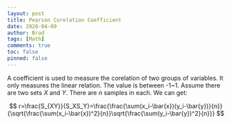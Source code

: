 ```yaml
---
layout: post
title: Pearson Corelation Coefficient
date: 2020-04-09
author: Brad
tags: [Math]
comments: true
toc: false
pinned: false
---
```


A coefficient is used to measure the corelation of two groups of variables. It only measures the linear relation. The value is between -1~1. Assume there are two sets $X$ and $Y$. There are $n$ samples in each. We can get:
<!-- more -->

$$
r=\frac{S_{XY}}{S_XS_Y}=\frac{\frac{\sum(x_i-\bar{x})(y_i-\bar{y})}{n}}{\sqrt{\frac{\sum(x_i-\bar{x})^2}{n}}\sqrt{\frac{\sum(y_i-\bar{y})^2}{n}}}
$$